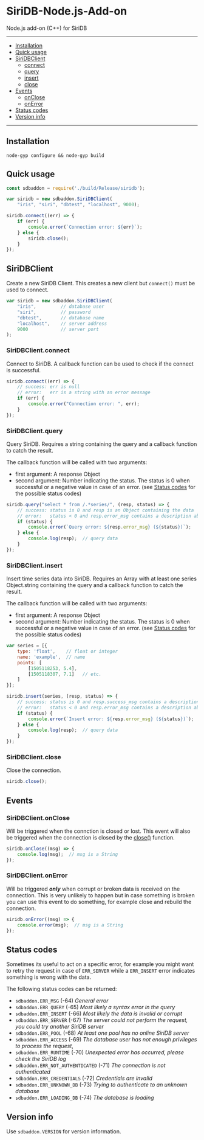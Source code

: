 # SiriDB-Node.js-Add-on
Node.js add-on (C++) for SiriDB

---------------------------------------
  * [Installation](#installation)
  * [Quick usage](#quick-usage)
  * [SiriDBClient](#siridbclient)
    * [connect](#siridbclientconnect)
    * [query](#siridbclientquery)
    * [insert](#siridbclientinsert)
    * [close](#siridbclientclose)
  * [Events](#events)
    * [onClose](#siridbclientonclose)
    * [onError](#siridbclientonerror)
  * [Status codes](#status-codes)
  * [Version info](#version-info)
  
---------------------------------------

## Installation
```
node-gyp configure && node-gyp build
```

## Quick usage
```javascript
const sdbaddon = require('./build/Release/siridb');

var siridb = new sdbaddon.SiriDBClient(
    "iris", "siri", "dbtest", "localhost", 9000);

siridb.connect((err) => {
    if (err) {
        console.error(`Connection error: ${err}`);
    } else {
        siridb.close();
    }
});
```

## SiriDBClient
Create a new SiriDB Client. This creates a new client but `connect()` must be used to connect.
```javascript
var siridb = new sdbaddon.SiriDBClient(
    "iris",         // database user
    "siri",         // password
    "dbtest",       // database name
    "localhost",    // server address
    9000            // server port
);
```

### SiriDBClient.connect
Connect to SiriDB. A callback function can be used to check if the connect is successful.
```javascript
siridb.connect((err) => {
    // success: err is null
    // error:   err is a string with an error message
    if (err) {
        console.error("Connection error: ", err);
    }
});
```

### SiriDBClient.query
Query SiriDB. Requires a string containing the query and a callback function to catch the result.

The callback function will be called with two arguments:  
 - first argument: A response Object
 - second argument: Number indicating the status. The status is 0 when successful or a negative value in case of an error.
   (see [Status codes](#status-codes) for the possible status codes)
   
```javascript
siridb.query("select * from /.*series/", (resp, status) => {
    // success: status is 0 and resp is an Object containing the data
    // error:   status < 0 and resp.error_msg contains a description about the error
    if (status) {
        console.error(`Query error: ${resp.error_msg} (${status})`);
    } else {
        console.log(resp);  // query data
    }
});
```

### SiriDBClient.insert
Insert time series data into SiriDB. Requires an Array with at least one series Object.string containing the query and a callback function to catch the result.

The callback function will be called with two arguments: 
 - first argument: A response Object
 - second argument: Number indicating the status. The status is 0 when successful or a negative value in case of an error.
   (see [Status codes](#status-codes) for the possible status codes)
   
```javascript
var series = [{
    type: 'float',    // float or integer
    name: 'example',  // name
    points: [
        [1505118253, 5.4],
        [1505118307, 7.1]   // etc.
    ]
}];

siridb.insert(series, (resp, status) => {
    // success: status is 0 and resp.success_msg contains a description about the successful insert
    // error:   status < 0 and resp.error_msg contains a description about the error
    if (status) {
        console.error(`Insert error: ${resp.error_msg} (${status})`);
    } else {
        console.log(resp);  // query data
    }
});
```

### SiriDBClient.close
Close the connection.
```javascript
siridb.close();
```

## Events
### SiriDBClient.onClose
Will be triggered when the connction is closed or lost. This event will also be triggered when the connection is closed by
the [close()](#siridbclientclose) function.

```javascript
siridb.onClose((msg) => {
    console.log(msg);  // msg is a String
});
```

### SiriDBClient.onError
Will be triggered ***only*** when corrupt or broken data is received on the connection. This is very unlikely to happen but in case something is broken you can use this event to do something, for example close and rebuild the connection.

```javascript
siridb.onError((msg) => {
    console.error(msg);  // msg is a String
});
```

## Status codes
Sometimes its useful to act on a specific error, for example you might want to retry the request in case of `ERR_SERVER` while a `ERR_INSERT` error indicates something is wrong with the data.

The following status codes can be returned:

- `sdbaddon.ERR_MSG` (-64) *General error*
- `sdbaddon.ERR_QUERY` (-65) *Most likely a syntax error in the query*
- `sdbaddon.ERR_INSERT` (-66) *Most likely the data is invalid or corrupt*
- `sdbaddon.ERR_SERVER` (-67) *The server could not perform the request, you could try another SiriDB server*
- `sdbaddon.ERR_POOL` (-68) *At least one pool has no online SiriDB server*
- `sdbaddon.ERR_ACCESS` (-69) *The database user has not enough privileges to process the request*,
- `sdbaddon.ERR_RUNTIME` (-70) *Unexpected error has occurred, please check the SiriDB log*
- `sdbaddon.ERR_NOT_AUTHENTICATED` (-71) *The connection is not authenticated*
- `sdbaddon.ERR_CREDENTIALS` (-72) *Credentials are invalid*
- `sdbaddon.ERR_UNKNOWN_DB` (-73) *Trying to authenticate to an unknown database*
- `sdbaddon.ERR_LOADING_DB` (-74) *The database is loading*

## Version info
Use `sdbaddon.VERSION` for version information.
